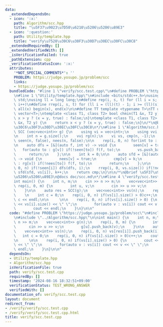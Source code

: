 ```yaml
---
data:
  _extendedDependsOn:
  - icon: ':x:'
    path: Algorithm/scc.hpp
    title: "\u5F37\u9023\u7D50\u6210\u5206\u5206\u89E3"
  - icon: ':question:'
    path: Utility/template.hpp
    title: "verify\u7528\u30C6\u30F3\u30D7\u30EC\u30FC\u30C8"
  _extendedRequiredBy: []
  _extendedVerifiedWith: []
  _isVerificationFailed: true
  _pathExtension: cpp
  _verificationStatusIcon: ':x:'
  attributes:
    '*NOT_SPECIAL_COMMENTS*': ''
    PROBLEM: https://judge.yosupo.jp/problem/scc
    links:
    - https://judge.yosupo.jp/problem/scc
  bundledCode: "#line 1 \"verify/scc.test.cpp\"\n#define PROBLEM \"https://judge.yosupo.jp/problem/scc\"\
    \n#line 1 \"Utility/template.hpp\"\n#include <bits/stdc++.h>\nusing namespace\
    \ std;\nusing ll = long long;\n#define rep(i, s, t) for (ll i = s; i < (ll)(t);\
    \ i++)\n#define rrep(i, s, t) for (ll i = (ll)(t) - 1; i >= (ll)(s); i--)\n#define\
    \ all(x) begin(x), end(x)\n\n#define TT template <typename T>\nTT using vec =\
    \ vector<T>;\ntemplate <class T1, class T2> bool chmin(T1 &x, T2 y) {\n    return\
    \ x > y ? (x = y, true) : false;\n}\ntemplate <class T1, class T2> bool chmax(T1\
    \ &x, T2 y) {\n    return x < y ? (x = y, true) : false;\n}\n/*\n@brief verify\u7528\
    \u30C6\u30F3\u30D7\u30EC\u30FC\u30C8\n*/\n#line 1 \"Algorithm/scc.hpp\"\nvec<int>\
    \ SCC (vec<vec<int>> g) {\n    using vi = vec<int>;\n    using vvi = vec<vi>;\n\
    \n    int n = g.size();\n    vvi rg(n);\n    vi vs, cmp(n, -1);\n    vec<bool>\
    \ seen(n, false), nees(n, false);\n\n    rep(i, 0, n) for(int to : g[i]) rg[to].push_back(i);\n\
    \n    auto dfs = [&](auto f, int v) -> void {\n        seen[v] = true;\n     \
    \   for(auto to : g[v]) if(!seen[to]) f(f, to);\n        vs.push_back(v);\n  \
    \      return;\n    };\n\n    int k = 0;\n\n    auto sfd = [&](auto f, int v)\
    \ -> void {\n        nees[v] = true;\n        cmp[v] = k;\n        for(int to\
    \ : rg[v]) if(!nees[to]) f(f, to);\n        return;\n    };\n\n    \n    rep(i,\
    \ 0, n) if(!seen[i]) dfs(dfs, i);\n    rrep(i, 0, vs.size()) if(!nees[vs[i]])\
    \ sfd(sfd, vs[i]), k++;\n    return cmp;\n}\n\n/*\n@brief \u5F37\u9023\u7D50\u6210\
    \u5206\u5206\u89E3\n@docs doc/scc.md\n*/\n#line 4 \"verify/scc.test.cpp\"\n\n\
    int main() {\n    int n, m;\n    cin >> n >> m;\n    vec<vec<int>> g(n);\n   \
    \ rep(i, 0, m) {\n        int u, v;\n        cin >> u >> v;\n        g[u].push_back(v);\n\
    \    }\n\n    auto res = SCC(g);\n    vec<vec<int>> vs(n);\n    rep(i, 0, n) vs[res[i]].push_back(i);\n\
    \    \n    int c = 0;\n    rep(i, 0, n) if(vs[i].size() > 0)c++;\n    cout <<\
    \ c << endl;\n\n     \n\n    rep(i, 0, n) if(vs[i].size() > 0) {\n        cout\
    \ << vs[i].size() << \" \";\n        for(auto v : vs[i]) cout << v << \" \";\n\
    \        cout << endl;\n    }\n}\n\n"
  code: "#define PROBLEM \"https://judge.yosupo.jp/problem/scc\"\n#include \"../Utility/template.hpp\"\
    \n#include \"../Algorithm/scc.hpp\"\n\nint main() {\n    int n, m;\n    cin >>\
    \ n >> m;\n    vec<vec<int>> g(n);\n    rep(i, 0, m) {\n        int u, v;\n  \
    \      cin >> u >> v;\n        g[u].push_back(v);\n    }\n\n    auto res = SCC(g);\n\
    \    vec<vec<int>> vs(n);\n    rep(i, 0, n) vs[res[i]].push_back(i);\n    \n \
    \   int c = 0;\n    rep(i, 0, n) if(vs[i].size() > 0)c++;\n    cout << c << endl;\n\
    \n     \n\n    rep(i, 0, n) if(vs[i].size() > 0) {\n        cout << vs[i].size()\
    \ << \" \";\n        for(auto v : vs[i]) cout << v << \" \";\n        cout <<\
    \ endl;\n    }\n}\n\n"
  dependsOn:
  - Utility/template.hpp
  - Algorithm/scc.hpp
  isVerificationFile: true
  path: verify/scc.test.cpp
  requiredBy: []
  timestamp: '2024-08-16 18:32:51+09:00'
  verificationStatus: TEST_WRONG_ANSWER
  verifiedWith: []
documentation_of: verify/scc.test.cpp
layout: document
redirect_from:
- /verify/verify/scc.test.cpp
- /verify/verify/scc.test.cpp.html
title: verify/scc.test.cpp
---
```

